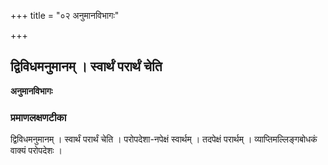 +++
title = "०२ अनुमानविभागः"

+++


## द्विविधमनुमानम् । स्वार्थं परार्थं चेति

**अनुमानविभागः**

### **प्रमाणलक्षणटीका**

द्विविधमनुमानम् । स्वार्थं परार्थं चेति । परोपदेशा-नपेक्षं स्वार्थम् । तदपेक्षं परार्थम् । व्याप्तिमल्लिङ्गबोधकं वाक्यं परोपदेशः ।

